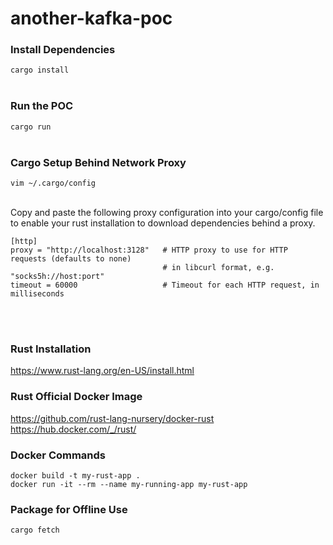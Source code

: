 # another-kafka-poc

### Install Dependencies
`cargo install`
<br/><br/>

### Run the POC
`cargo run`
<br/><br/>

### Cargo Setup Behind Network Proxy
`vim ~/.cargo/config`
<br/><br/>


Copy and paste the following proxy configuration into your cargo/config file to enable your rust installation to download dependencies behind a proxy.

```
[http]
proxy = "http://localhost:3128"   # HTTP proxy to use for HTTP requests (defaults to none)
                                  # in libcurl format, e.g. "socks5h://host:port"
timeout = 60000                   # Timeout for each HTTP request, in milliseconds
```
<br/><br/>


### Rust Installation
https://www.rust-lang.org/en-US/install.html

### Rust Official Docker Image
https://github.com/rust-lang-nursery/docker-rust <br/>
https://hub.docker.com/_/rust/

### Docker Commands
```
docker build -t my-rust-app .
docker run -it --rm --name my-running-app my-rust-app
```

### Package for Offline Use
```
cargo fetch
```

